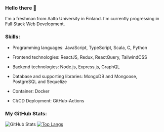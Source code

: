 ### Hello there 👋

I'm a freshman from Aalto University in Finland. I'm currently progressing in Full Stack Web Development.

### Skills: 
- Programming languages: JavaScript, TypeScript, Scala, C, Python

- Frontend technologies: ReactJS, Redux, ReactQuery, TailwindCSS

- Backend technologies: Node.js, Express.js, GraphQL

- Database and supporting libraries: MongoDB and Mongoose, PostgreSQL and Sequelize

- Container: Docker

- CI/CD Deployment: GitHub-Actions

### My GitHub Stats:
![GitHub Stats](https://github-readme-stats.vercel.app/api?username=nguyenductung2709-dt&?rank_icon=percentile) 
[![Top Langs](https://github-readme-stats.vercel.app/api/top-langs/?username=nguyenductung2709-dt)](https://github.com/nguyenductung2709-dt/github-readme-stats)

<!---
nguyenductung2709-dt/nguyenductung2709-dt is a ✨ special ✨ repository because its `README.md` (this file) appears on your GitHub profile.
You can click the Preview link to take a look at your changes.
--->
